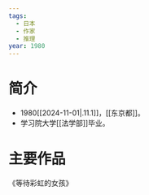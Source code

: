 ```yaml
---
tags:
  - 日本
  - 作家
  - 推理
year: 1980
---
```

# 简介

- 1980[[2024-11-01|.11.1]]，[[东京都]]。
- 学习院大学[[法学部]]毕业。
# 主要作品

《等待彩虹的女孩》